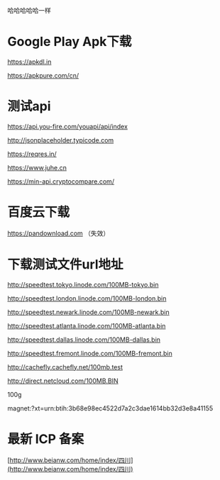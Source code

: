 哈哈哈哈哈一样
# Google Play Apk下载

https://apkdl.in

https://apkpure.com/cn/

# 测试api

https://api.you-fire.com/youapi/api/index

http://jsonplaceholder.typicode.com

https://reqres.in/

https://www.juhe.cn

https://min-api.cryptocompare.com/

# 百度云下载

https://pandownload.com （失效）

# 下载测试文件url地址

http://speedtest.tokyo.linode.com/100MB-tokyo.bin

http://speedtest.london.linode.com/100MB-london.bin

http://speedtest.newark.linode.com/100MB-newark.bin

http://speedtest.atlanta.linode.com/100MB-atlanta.bin

http://speedtest.dallas.linode.com/100MB-dallas.bin

http://speedtest.fremont.linode.com/100MB-fremont.bin

http://cachefly.cachefly.net/100mb.test

http://direct.netcloud.com/100MB.BIN

100g

magnet:?xt=urn:btih:3b68e98ec4522d7a2c3dae1614bb32d3e8a41155



# 最新 ICP 备案

[http://www.beianw.com/home/index/四川](http://www.beianw.com/home/index/四川)